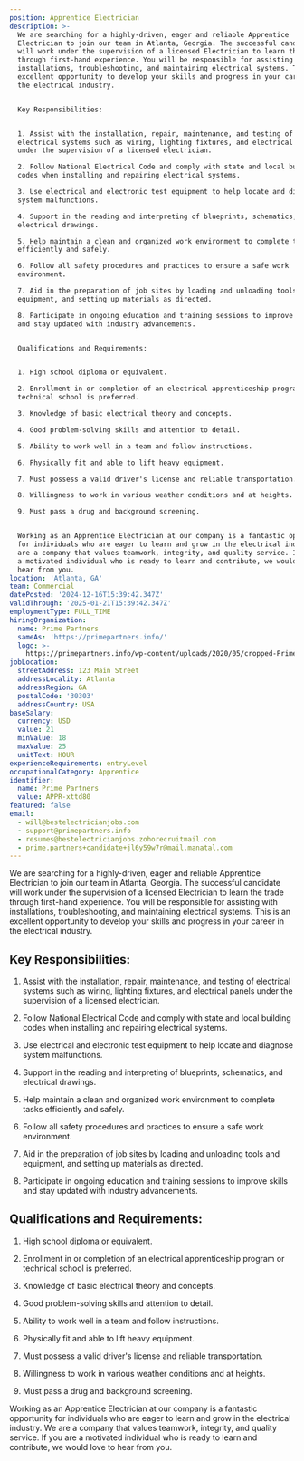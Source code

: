 ```yaml
---
position: Apprentice Electrician
description: >-
  We are searching for a highly-driven, eager and reliable Apprentice
  Electrician to join our team in Atlanta, Georgia. The successful candidate
  will work under the supervision of a licensed Electrician to learn the trade
  through first-hand experience. You will be responsible for assisting with
  installations, troubleshooting, and maintaining electrical systems. This is an
  excellent opportunity to develop your skills and progress in your career in
  the electrical industry.


  Key Responsibilities:


  1. Assist with the installation, repair, maintenance, and testing of
  electrical systems such as wiring, lighting fixtures, and electrical panels
  under the supervision of a licensed electrician.

  2. Follow National Electrical Code and comply with state and local building
  codes when installing and repairing electrical systems.

  3. Use electrical and electronic test equipment to help locate and diagnose
  system malfunctions.

  4. Support in the reading and interpreting of blueprints, schematics, and
  electrical drawings.

  5. Help maintain a clean and organized work environment to complete tasks
  efficiently and safely.

  6. Follow all safety procedures and practices to ensure a safe work
  environment.

  7. Aid in the preparation of job sites by loading and unloading tools and
  equipment, and setting up materials as directed.

  8. Participate in ongoing education and training sessions to improve skills
  and stay updated with industry advancements.


  Qualifications and Requirements:


  1. High school diploma or equivalent.

  2. Enrollment in or completion of an electrical apprenticeship program or
  technical school is preferred.

  3. Knowledge of basic electrical theory and concepts.

  4. Good problem-solving skills and attention to detail.

  5. Ability to work well in a team and follow instructions.

  6. Physically fit and able to lift heavy equipment.

  7. Must possess a valid driver's license and reliable transportation.

  8. Willingness to work in various weather conditions and at heights.

  9. Must pass a drug and background screening.


  Working as an Apprentice Electrician at our company is a fantastic opportunity
  for individuals who are eager to learn and grow in the electrical industry. We
  are a company that values teamwork, integrity, and quality service. If you are
  a motivated individual who is ready to learn and contribute, we would love to
  hear from you.
location: 'Atlanta, GA'
team: Commercial
datePosted: '2024-12-16T15:39:42.347Z'
validThrough: '2025-01-21T15:39:42.347Z'
employmentType: FULL_TIME
hiringOrganization:
  name: Prime Partners
  sameAs: 'https://primepartners.info/'
  logo: >-
    https://primepartners.info/wp-content/uploads/2020/05/cropped-Prime-Partners-Logo-NO-BG-1-1.png
jobLocation:
  streetAddress: 123 Main Street
  addressLocality: Atlanta
  addressRegion: GA
  postalCode: '30303'
  addressCountry: USA
baseSalary:
  currency: USD
  value: 21
  minValue: 18
  maxValue: 25
  unitText: HOUR
experienceRequirements: entryLevel
occupationalCategory: Apprentice
identifier:
  name: Prime Partners
  value: APPR-xttd80
featured: false
email:
  - will@bestelectricianjobs.com
  - support@primepartners.info
  - resumes@bestelectricianjobs.zohorecruitmail.com
  - prime.partners+candidate+jl6y59w7r@mail.manatal.com
---
```


  We are searching for a highly-driven, eager and reliable Apprentice
  Electrician to join our team in Atlanta, Georgia. The successful candidate
  will work under the supervision of a licensed Electrician to learn the trade
  through first-hand experience. You will be responsible for assisting with
  installations, troubleshooting, and maintaining electrical systems. This is an
  excellent opportunity to develop your skills and progress in your career in
  the electrical industry.


  ## Key Responsibilities:

1. Assist with the installation, repair, maintenance, and testing of
  electrical systems such as wiring, lighting fixtures, and electrical panels
  under the supervision of a licensed electrician.

  2. Follow National Electrical Code and comply with state and local building
  codes when installing and repairing electrical systems.

  3. Use electrical and electronic test equipment to help locate and diagnose
  system malfunctions.

  4. Support in the reading and interpreting of blueprints, schematics, and
  electrical drawings.

  5. Help maintain a clean and organized work environment to complete tasks
  efficiently and safely.

  6. Follow all safety procedures and practices to ensure a safe work
  environment.

  7. Aid in the preparation of job sites by loading and unloading tools and
  equipment, and setting up materials as directed.

  8. Participate in ongoing education and training sessions to improve skills
  and stay updated with industry advancements.


  ## Qualifications and Requirements:


  1. High school diploma or equivalent.

  2. Enrollment in or completion of an electrical apprenticeship program or
  technical school is preferred.

  3. Knowledge of basic electrical theory and concepts.

  4. Good problem-solving skills and attention to detail.

  5. Ability to work well in a team and follow instructions.

  6. Physically fit and able to lift heavy equipment.

  7. Must possess a valid driver's license and reliable transportation.

  8. Willingness to work in various weather conditions and at heights.

  9. Must pass a drug and background screening.


  Working as an Apprentice Electrician at our company is a fantastic opportunity
  for individuals who are eager to learn and grow in the electrical industry. We
  are a company that values teamwork, integrity, and quality service. If you are
  a motivated individual who is ready to learn and contribute, we would love to
  hear from you.